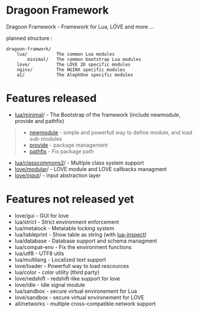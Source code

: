 # Dragoon Framework

Dragoon Framework - Framework for Lua, LÖVE and more ...

planned structure :
```
dragoon-framwork/
    lua/           The common Lua modules
        minimal/   The common bootstrap Lua modules
    love/          The LÖVE 2D specific modules
    nginx/         The NGINX specific modules
    a1/            The AlephOne specific modules
```

# Features released


* [lua/minimal](https://github.com/tst2005/lua-minimal)/ - The Bootstrap of the framework (include newmodule, provide and pathfix)

> * [newmodule](https://github.com/tst2005/lua-newmodule) - simple and powerfull way to define module, and load sub-modules
> * [provide](https://github.com/tst2005/lua-provide) - package management
> * [pathfix](https://github.com/tst2005/lua-minimal/blob/master/pathfix.lua) - Fix package path

* [lua/classcommons2](https://github.com/tst2005/lua-classcommons2)/ - Multiple class system support
* [love/modular](https://github.com/tst2005/lovemodular)/ - LOVE module and LOVE callbacks managment
* [love/input](https://github.com/tst2005/love-input/)/ - input abstraction layer


# Features not released yet

* love/gui - GUI for love
* lua/strict - Strict environment enforcement
* lua/metalock - Metatable locking system
* lua/tableprint - Show table as string (with [lua-inspect](https://github.com/tst2005/lua-inspect))
* lua/database - Database support and schema managment
* lua/compat-env - Fix the environment functions
* lua/utf8 - UTF8 utils
* lua/multilang - Localized text support
* love/loader - Powerfull way to load rescources
* lua/color - color utility (third party)
* love/redshift - redshift-like support for love
* love/idle - idle signal module
* lua/sandbox - secure virtual environement for Lua
* love/sandbox - secure virtual environement for LOVE
* all/networks - multiple cross-compatible network support

